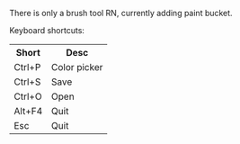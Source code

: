 There is only a brush tool RN, currently adding paint bucket.

Keyboard shortcuts:
<table>
<tr><th>Short</th><th>Desc</th></tr>
<tr><td>Ctrl+P</td><td>Color picker</td></tr>
<tr><td>Ctrl+S</td><td>Save</td></tr>
<tr><td>Ctrl+O</td><td>Open</td></tr>
<tr><td>Alt+F4</td><td>Quit</td></tr>
<tr><td>Esc</td><td>Quit</td></tr>
</table>
